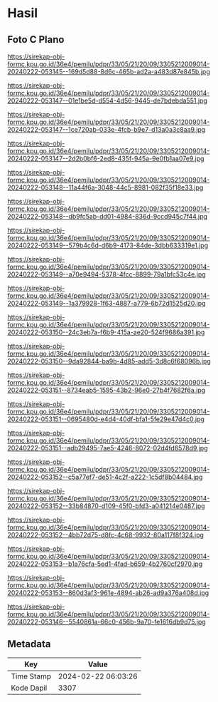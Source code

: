 # Hasil

## Foto C Plano

https://sirekap-obj-formc.kpu.go.id/36e4/pemilu/pdpr/33/05/21/20/09/3305212009014-20240222-053145--169d5d88-8d6c-465b-ad2a-a483d87e845b.jpg

https://sirekap-obj-formc.kpu.go.id/36e4/pemilu/pdpr/33/05/21/20/09/3305212009014-20240222-053147--01e1be5d-d554-4d56-9445-de7bdebda551.jpg

https://sirekap-obj-formc.kpu.go.id/36e4/pemilu/pdpr/33/05/21/20/09/3305212009014-20240222-053147--1ce720ab-033e-4fcb-b9e7-d13a0a3c8aa9.jpg

https://sirekap-obj-formc.kpu.go.id/36e4/pemilu/pdpr/33/05/21/20/09/3305212009014-20240222-053147--2d2b0bf6-2ed8-435f-945a-9e0fb1aa07e9.jpg

https://sirekap-obj-formc.kpu.go.id/36e4/pemilu/pdpr/33/05/21/20/09/3305212009014-20240222-053148--11a44f6a-3048-44c5-8981-082f35f18e33.jpg

https://sirekap-obj-formc.kpu.go.id/36e4/pemilu/pdpr/33/05/21/20/09/3305212009014-20240222-053148--db9fc5ab-dd01-4984-836d-9ccd945c7f44.jpg

https://sirekap-obj-formc.kpu.go.id/36e4/pemilu/pdpr/33/05/21/20/09/3305212009014-20240222-053149--579b4c6d-d6b9-4173-84de-3dbb633319e1.jpg

https://sirekap-obj-formc.kpu.go.id/36e4/pemilu/pdpr/33/05/21/20/09/3305212009014-20240222-053149--a70e9494-5378-4fcc-8899-79a1bfc53c4e.jpg

https://sirekap-obj-formc.kpu.go.id/36e4/pemilu/pdpr/33/05/21/20/09/3305212009014-20240222-053149--1a379928-1f63-4887-a779-6b72d1525d20.jpg

https://sirekap-obj-formc.kpu.go.id/36e4/pemilu/pdpr/33/05/21/20/09/3305212009014-20240222-053150--24c3eb7a-f6b9-415a-ae20-524f9686a391.jpg

https://sirekap-obj-formc.kpu.go.id/36e4/pemilu/pdpr/33/05/21/20/09/3305212009014-20240222-053150--9da92844-ba9b-4d85-add5-3d8c6f68096b.jpg

https://sirekap-obj-formc.kpu.go.id/36e4/pemilu/pdpr/33/05/21/20/09/3305212009014-20240222-053151--8734eab5-1595-43b2-96e0-27b4f7682f6a.jpg

https://sirekap-obj-formc.kpu.go.id/36e4/pemilu/pdpr/33/05/21/20/09/3305212009014-20240222-053151--0695480d-e4d4-40df-bfa1-5fe29e47d4c0.jpg

https://sirekap-obj-formc.kpu.go.id/36e4/pemilu/pdpr/33/05/21/20/09/3305212009014-20240222-053151--adb29495-7ae5-4246-8072-02d4fd6578d9.jpg

https://sirekap-obj-formc.kpu.go.id/36e4/pemilu/pdpr/33/05/21/20/09/3305212009014-20240222-053152--c5a77ef7-de51-4c2f-a222-1c5df8b04484.jpg

https://sirekap-obj-formc.kpu.go.id/36e4/pemilu/pdpr/33/05/21/20/09/3305212009014-20240222-053152--33b84870-d109-45f0-bfd3-a041214e0487.jpg

https://sirekap-obj-formc.kpu.go.id/36e4/pemilu/pdpr/33/05/21/20/09/3305212009014-20240222-053152--4bb72d75-d8fc-4c68-9932-80a117f8f324.jpg

https://sirekap-obj-formc.kpu.go.id/36e4/pemilu/pdpr/33/05/21/20/09/3305212009014-20240222-053153--b1a76cfa-5ed1-4fad-b659-4b2760cf2970.jpg

https://sirekap-obj-formc.kpu.go.id/36e4/pemilu/pdpr/33/05/21/20/09/3305212009014-20240222-053153--860d3af3-961e-4894-ab26-ad9a376a408d.jpg

https://sirekap-obj-formc.kpu.go.id/36e4/pemilu/pdpr/33/05/21/20/09/3305212009014-20240222-053146--5540861a-66c0-456b-9a70-fe1616db9d75.jpg


## Metadata

| Key        | Value               |
| ---------- | ------------------- |
| Time Stamp | 2024-02-22 06:03:26 |
| Kode Dapil | 3307                |



